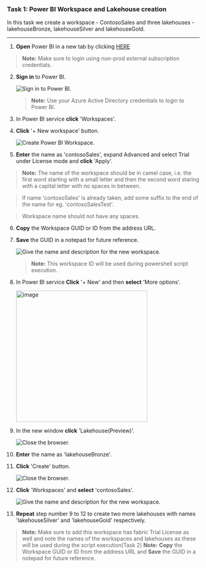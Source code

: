 ### Task 1: Power BI Workspace and Lakehouse creation

 In this task we create a workspace - ContosoSales and three lakehouses - lakehouseBronze, lakehouseSilver and lakehouseGold.

-------------------------------------------------------------------------------------------------------------------

1. **Open** Power BI in a new tab by clicking [HERE](https://app.powerbi.com/)


>**Note:** Make sure to login using non-prod external subscription credentials.

2. **Sign in** to Power BI.

	![Sign in to Power BI.](media/power-bi.png)

	> **Note:** Use your Azure Active Directory credentials to login to Power BI.

3. In Power BI service **click** 'Workspaces'.

4. **Click** '+ New workspace' button.

	![Create Power BI Workspace.](media/power-bi-2.png)

5. **Enter** the name as 'contosoSales', expand Advanced and select Trial under License mode  and **click** 'Apply'.

>**Note:** The name of the workspace should be in camel case, i.e. the first word starting with a small letter and then the second word staring with a capital letter with no spaces in between.

>If name 'contosoSales' is already taken, add some suffix to the end of the name for eg. 'contosoSalesTest'.

>Workspace name should not have any spaces.

6. **Copy** the Workspace GUID or ID from the address URL.

7. **Save** the GUID in a notepad for future reference.

	![Give the name and description for the new workspace.](media/power-bi-3.png)

	> **Note:** This workspace ID will be used during powershell script execution.

8. In Power BI service **Click** '+ New' and then **select** 'More options'.

   <img width="343" alt="image" src="https://github.com/swmannepalli/MicrosoftFabric_HOL/assets/84516667/6b6af585-e359-4fca-bafa-bc37bcda342e">


9. In the new window **click** 'Lakehouse(Preview)'.

    ![Close the browser.](media/demo-6.png)

10. **Enter** the name as 'lakehouseBronze'.

11. **Click** 'Create' button.

    ![Close the browser.](media/demo-7.png)

12. **Click** 'Workspaces' and **select** 'contosoSales'.

	![Give the name and description for the new workspace.](media/power-bi-5.png)

13. **Repeat** step number 9 to 12 to create two more lakehouses with names 'lakehouseSilver' and 'lakehouseGold' respectively.


>**Note:** Make sure to add this workspace has fabric Trial License as well and note the names of the workspaces and lakehouses as these will be used during the script execution(Task 2)
>**Note:** **Copy** the Workspace GUID or ID from the address URL and **Save** the GUID in a notepad for future reference.
